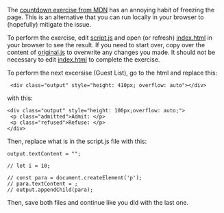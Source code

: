 The [countdown exercise from MDN](https://developer.mozilla.org/en-US/docs/Learn_web_development/Core/Scripting/Loops#active_learning_launch_countdown) has an annoying habit of freezing the page. This is an alternative that you can run locally in your browser to (hopefully) mitigate the issue.

To perform the exercise, edit [script.js](./script.js) and open (or refresh) [index.html](./index.html) in your browser to see the result. If you need to start over, copy over the content of [original.js](./original.js) to overwrite any changes you made. It should not be necessary to edit [index.html](./index.html) to complete the exercise.

To perform the next excersise (Guest List), go to the html and  replace this:  
```  
 <div class="output" style="height: 410px; overflow: auto"></div>
 ```
 with this:
 ```
 <div class="output" style="height: 100px;overflow: auto;">
  <p class="admitted">Admit: </p>
  <p class="refused">Refuse: </p>
</div>
```
Then, replace what is in the script.js file with this:


```const output = document.querySelector('.output');
output.textContent = "";

// let i = 10;

// const para = document.createElement('p');
// para.textContent = ;
// output.appendChild(para);
```


Then, save both files and continue like you did with the last one.